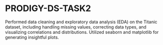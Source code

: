 # PRODIGY-DS-TASK2
Performed data cleaning and exploratory data analysis (EDA) on the Titanic dataset, including handling missing values, correcting data types, and visualizing correlations and distributions. Utilized seaborn and matplotlib for generating insightful plots.
